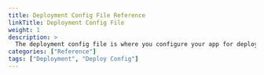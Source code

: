 ```yaml
---
title: Deployment Config File Reference
linkTitle: Deployment Config File
weight: 1
description: >
  The deployment config file is where you configure your app for deployment by Armory CD-as-a-Service. This config file includes deployment artifact, target, strategy, webhook, and traffic management definitions.
categories: ["Reference"]
tags: ["Deployment", "Deploy Config"]
---
```













